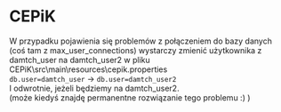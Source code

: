 # CEPiK

W przypadku pojawienia się problemów z połączeniem do bazy danych (coś tam z max_user_connections)
wystarczy zmienić użytkownika z damtch_user na damtch_user2 w pliku CEPiK\src\main\resources\cepik.properties  
`db.user=damtch_user` -> `db.user=damtch_user2`  
I odwrotnie, jeżeli będziemy na damtch_user2.  
(może kiedyś znajdę permanentne rozwiązanie tego problemu :) )
